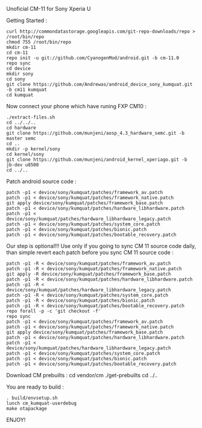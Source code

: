 Unoficial CM-11 for Sony Xperia U

Getting Started :

    curl http://commondatastorage.googleapis.com/git-repo-downloads/repo > /root/bin/repo
    chmod 755 /root/bin/repo
	mkdir cm-11
    cd cm-11
    repo init -u git://github.com/CyanogenMod/android.git -b cm-11.0
    repo sync
    cd device
    mkdir sony
    cd sony
    git clone https://github.com/Andrewas/android_device_sony_kumquat.git -b cm11 kumquat
    cd kumquat

Now connect your phone which have runing FXP CM10 :

    ./extract-files.sh
    cd ../../..
    cd hardware
    git clone https://github.com/munjeni/aosp_4.3_hardware_semc.git -b master semc
    cd ..
    mkdir -p kernel/sony
    cd kernel/sony
    git clone https://github.com/munjeni/android_kernel_xperiago.git -b jb-dev u8500
    cd ../..

Patch android source code :

    patch -p1 < device/sony/kumquat/patches/framework_av.patch
    patch -p1 < device/sony/kumquat/patches/framework_native.patch
    git apply device/sony/kumquat/patches/framework_base.patch
    patch -p1 < device/sony/kumquat/patches/hardware_libhardware.patch
    patch -p1 < device/sony/kumquat/patches/hardware_libhardware_legacy.patch
    patch -p1 < device/sony/kumquat/patches/system_core.patch
    patch -p1 < device/sony/kumquat/patches/bionic.patch
    patch -p1 < device/sony/kumquat/patches/bootable_recovery.patch

Our step is optional!!! Use only if you going to sync CM 11 source code daily, than simple revert each patch before you sync CM 11 source code :

    patch -p1 -R < device/sony/kumquat/patches/framework_av.patch
    patch -p1 -R < device/sony/kumquat/patches/framework_native.patch
    git apply -R device/sony/kumquat/patches/framework_base.patch
    patch -p1 -R < device/sony/kumquat/patches/hardware_libhardware.patch
    patch -p1 -R < device/sony/kumquat/patches/hardware_libhardware_legacy.patch
    patch -p1 -R < device/sony/kumquat/patches/system_core.patch
    patch -p1 -R < device/sony/kumquat/patches/bionic.patch
    patch -p1 -R < device/sony/kumquat/patches/bootable_recovery.patch
    repo forall -p -c 'git checkout -f'
    repo sync
    patch -p1 < device/sony/kumquat/patches/framework_av.patch
    patch -p1 < device/sony/kumquat/patches/framework_native.patch
    git apply device/sony/kumquat/patches/framework_base.patch
    patch -p1 < device/sony/kumquat/patches/hardware_libhardware.patch
    patch -p1 < device/sony/kumquat/patches/hardware_libhardware_legacy.patch
    patch -p1 < device/sony/kumquat/patches/system_core.patch
    patch -p1 < device/sony/kumquat/patches/bionic.patch
    patch -p1 < device/sony/kumquat/patches/bootable_recovery.patch

Download CM prebuilts :
   cd vendor/cm
   ./get-prebuilts
   cd ../..

You are ready to build :

    . build/envsetup.sh
    lunch cm_kumquat-userdebug
    make otapackage

ENJOY! 

